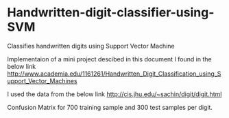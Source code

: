 # Handwritten-digit-classifier-using-SVM
Classifies handwritten digits using Support Vector Machine

Implementaion of a mini project descibed in this document I found in the below link
http://www.academia.edu/1161261/Handwritten_Digit_Classification_using_Support_Vector_Machines

I used the data from the below link 
http://cis.jhu.edu/~sachin/digit/digit.html

Confusion Matrix  for 700 training sample and 300 test samples per digit. 



